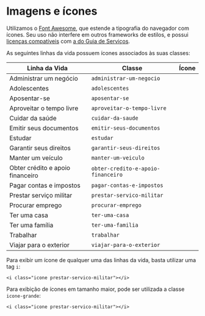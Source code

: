 # Imagens e ícones

Utilizamos o [Font Awesome](http://fortawesome.github.io/Font-Awesome/), que estende a tipografia do navegador com ícones. Seu uso não interfere em outros frameworks de estilos, e possui [licenças compatíveis](http://fortawesome.github.io/Font-Awesome/license/) com [a do Guia de Serviços](/sobre-o-projeto/licenca.md).

As seguintes linhas da vida possuem ícones associados às suas classes:

<link rel="stylesheet" href="//maxcdn.bootstrapcdn.com/font-awesome/4.3.0/css/font-awesome.min.css">

| Linha da Vida                    | Classe                             | Ícone                                                  |
|----------------------------------|------------------------------------|:------------------------------------------------------:|
| Administrar um negócio           | `administrar-um-negocio`           | <i class="fa fa-lg fa-pie-chart"></i>                  |
| Adolescentes                     | `adolescentes`                     | <i class="fa fa-lg fa-child"></i>                      |
| Aposentar-se                     | `aposentar-se`                     | <i class="fa fa-lg fa-user"></i>                       |
| Aproveitar o tempo livre         | `aproveitar-o-tempo-livre`         | <i class="fa fa-lg fa-futbol-o"></i>                   |
| Cuidar da saúde                  | `cuidar-da-saude`                  | <i class="fa fa-lg fa-user-md"></i>                    |
| Emitir seus documentos           | `emitir-seus-documentos`           | <i class="fa fa-lg fa-file-text-o"></i>                |
| Estudar                          | `estudar`                          | <i class="fa fa-lg fa-graduation-cap"></i>             |
| Garantir seus direitos           | `garantir-seus-direitos`           | <i class="fa fa-lg fa-gavel"></i>                      |
| Manter um veículo                | `manter-um-veiculo`                | <i class="fa fa-lg fa-car"></i>                        | 
| Obter crédito e apoio financeiro | `obter-credito-e-apoio-financeiro` | <i class="fa fa-lg fa-usd"></i>                        |
| Pagar contas e impostos          | `pagar-contas-e-impostos`          | <i class="fa fa-lg fa-usd"></i>                        |
| Prestar serviço militar          | `prestar-servico-militar`          | <i class="fa fa-lg fa-space-shuttle"></i>              |
| Procurar emprego                 | `procurar-emprego`                 | <i class="fa fa-lg fa-briefcase"></i>                  |
| Ter uma casa                     | `ter-uma-casa`                     | <i class="fa fa-lg fa-home"></i>                       |
| Ter uma família                  | `ter-uma-familia`                  | <i class="fa fa-lg fa-child"></i>                      |
| Trabalhar                        | `trabalhar`                        | <i class="fa fa-lg fa-briefcase"></i>                  |
| Viajar para o exterior           | `viajar-para-o-exterior`           | <i class="fa fa-lg fa-plane"></i>                      |

Para exibir um ícone de qualquer uma das linhas da vida, basta utilizar uma tag `i`:

```
<i class="icone prestar-servico-militar"></i>
```

Para exibição de ícones em tamanho maior, pode ser utilizada a classe `icone-grande`:

```
<i class="icone prestar-servico-militar"></i>
```
